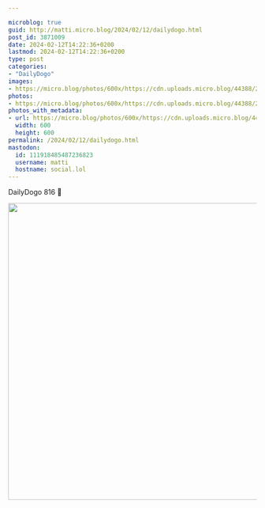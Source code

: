 ```yaml
---

microblog: true
guid: http://matti.micro.blog/2024/02/12/dailydogo.html
post_id: 3871009
date: 2024-02-12T14:22:36+0200
lastmod: 2024-02-12T14:22:36+0200
type: post
categories:
- "DailyDogo"
images:
- https://micro.blog/photos/600x/https://cdn.uploads.micro.blog/44388/2024/79dca50872a74532a6251f3f8fb04c8d.jpg
photos:
- https://micro.blog/photos/600x/https://cdn.uploads.micro.blog/44388/2024/79dca50872a74532a6251f3f8fb04c8d.jpg
photos_with_metadata:
- url: https://micro.blog/photos/600x/https://cdn.uploads.micro.blog/44388/2024/79dca50872a74532a6251f3f8fb04c8d.jpg
  width: 600
  height: 600
permalink: /2024/02/12/dailydogo.html
mastodon:
  id: 111918485487236823
  username: matti
  hostname: social.lol
---
```

DailyDogo 816 🐶

<img src="https://micro.blog/photos/600x/https://blog.martin-haehnel.de/uploads/2024/79dca50872a74532a6251f3f8fb04c8d.jpg" width="600" height="600" alt="" />
